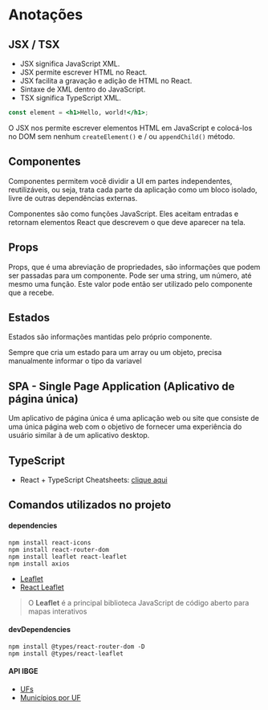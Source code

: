 # Anotações

## JSX / TSX

- JSX significa JavaScript XML.
- JSX permite escrever HTML no React.
- JSX facilita a gravação e adição de HTML no React.
- Sintaxe de XML dentro do JavaScript.
- TSX significa TypeScript XML.

```jsx
const element = <h1>Hello, world!</h1>;
```

O JSX nos permite escrever elementos HTML em JavaScript e colocá-los no DOM sem nenhum `createElement()`  e / ou `appendChild()` método.

## Componentes

Componentes permitem você dividir a UI em partes independentes, reutilizáveis, ou seja, trata cada parte da aplicação como um bloco isolado, livre de outras dependências externas. 

Componentes são como funções JavaScript. Eles aceitam entradas e retornam elementos React que descrevem o que deve aparecer na tela.

## Props

Props, que é uma abreviação de propriedades, são informações que podem ser passadas para um componente. Pode ser uma string, um número, até mesmo uma função. Este valor pode então ser utilizado pelo componente que a recebe.

## Estados

Estados são informações mantidas pelo próprio componente.

Sempre que cria um estado para um array ou um objeto, precisa manualmente informar o tipo da variavel

## SPA - Single Page Application (Aplicativo de página única)

Um aplicativo de página única é uma aplicação web ou site que consiste de uma única página web com o objetivo de fornecer uma experiência do usuário similar à de um aplicativo desktop.

## TypeScript

- React + TypeScript Cheatsheets: [clique aqui](https://github.com/typescript-cheatsheets/react-typescript-cheatsheet)

## Comandos utilizados no projeto

#### dependencies

```
npm install react-icons
npm install react-router-dom
npm install leaflet react-leaflet
npm install axios
```
- [Leaflet](https://leafletjs.com/)
- [React Leaflet](https://react-leaflet.js.org/)
> O **Leaflet** é a principal biblioteca JavaScript de código aberto para mapas interativos

#### devDependencies

```
npm install @types/react-router-dom -D
npm install @types/react-leaflet
```

#### API IBGE

- [UFs](https://servicodados.ibge.gov.br/api/docs/localidades?versao=1#api-UFs-estadosGet)
- [Municípios por UF](https://servicodados.ibge.gov.br/api/docs/localidades?versao=1#api-Municipios-estadosUFMunicipiosGet)